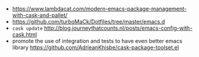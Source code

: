 - https://www.lambdacat.com/modern-emacs-package-management-with-cask-and-pallet/
- https://github.com/turboMaCk/Dotfiles/tree/master/emacs.d
- `cask update` http://blog.journeythatcounts.nl/posts/emacs-config-with-cask.html
- promote the use of integration and tests to have even better emacs library https://github.com/AdrieanKhisbe/cask-package-toolset.el